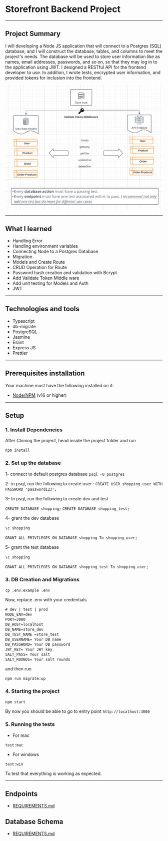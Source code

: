 
# Storefront Backend Project

***

## Project Summary

I will developing a Node JS application that will connect to a Postgres (SQL) database, and I will construct the database, tables, and columns to meet the project's needs. The database will be used to store user information like as names, email addresses, passwords, and so on, so that they may log in to the application using JWT. I designed a RESTful API for the frontend developer to use. In addition, I wrote tests, encrypted user information, and provided tokens for inclusion into the frontend.

![](img/store-frontend.png)
***

## What I learned 
- Handling Error
- Handling environment variables
- Connecting Node to a Postgres Database
- Migration
- Models and Create Route
- CRUD Operation for Route
- Password hash creation and validation with Bcrypt
- Add Validate Token Middle ware
- Add unit testing for Models and Auth
- JWT
***
## Technologies and tools
- Typescript 
- db-migrate 
- PostgreSQL 
- Jasmine
- Eslint
- Express JS
- Prettier
***

## Prerequisites installation
Your machine must have the following installed on it:
- [Node/NPM](https://nodejs.org/en/download/) (v16 or higher)
*** 

## Setup

### 1. Install Dependencies
After Cloning the project, head inside the project folder and run
```
npm install
```
### 2. Set up the database
1- connect to default postgres database `psql -U postgres`

2- in psql, run the following to create user : `CREATE USER shopping_user WITH PASSWORD 'password123';`

3- In psql, run the following to create dev and test

`CREATE DATABASE shopping;`
`CREATE DATABASE shopping_test;`

4- grant the dev database

`\c shopping`

`GRANT ALL PRIVILEGES ON DATABASE shopping To shopping_user;`

5- grant the test database

`\c shopping`

`GRANT ALL PRIVILEGES ON DATABASE shopping_test To shopping_user;`
### 3.  DB Creation and Migrations
```
cp .env.example .env
```
Now, replace .env with your credentials 
```
# dev | test | prod
NODE_ENV=dev
PORT=3000
DB_HOST=localhost
DB_NAME=store_dev
DB_TEST_NAME =store_test
DB_USERNAME= Your DB name
DB_PASSWORD= Your DB password
JWT_KEY= Your JWT key
SALT_PASS= Your salt 
SALT_ROUNDS= Your salt rounds
```
and then run
``` 
npm run migrate:up
```

### 4. Starting the project
```
npm start
```
By now you should be able to go to entry point `http://localhost:3000` 

### 5. Running the tests
* For mac
```
test:mac
```
* For windows
```
test:win
```
To test that everything is working as expected.
***
## Endpoints
- [REQUIREMENTS.md](REQUIREMENTS.md)

## Database Schema
- [REQUIREMENTS.md](REQUIREMENTS.md)
